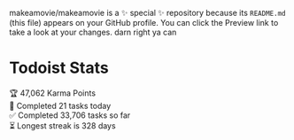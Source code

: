 makeamovie/makeamovie is a ✨ special ✨ repository because its `README.md` (this file) appears on your GitHub profile.
You can click the Preview link to take a look at your changes. darn right ya can

# Todoist Stats

<!-- TODO-IST:START -->
🏆  47,062 Karma Points           
🌸  Completed 21 tasks today           
✅  Completed 33,706 tasks so far           
⏳  Longest streak is 328 days
<!-- TODO-IST:END -->
